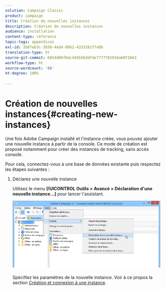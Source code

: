 ```yaml
---
solution: Campaign Classic
product: campaign
title: Création de nouvelles instances
description: Création de nouvelles instances
audience: installation
content-type: reference
topic-tags: appendices
exl-id: 3b87eb3c-3b50-4ed4-80b1-4333261ffe0b
translation-type: ht
source-git-commit: 6854d06f8dc445b56ddfde7777f02916a60f2b63
workflow-type: ht
source-wordcount: '88'
ht-degree: 100%

---
```


# Création de nouvelles instances{#creating-new-instances}

Une fois Adobe Campaign installé et l&#39;instance créée, vous pouvez ajouter une nouvelle instance à partir de la console. Ce mode de création est proposé notamment pour créer des instances de tracking, sans accès console.

Pour cela, connectez-vous à une base de données existante puis respectez les étapes suivantes :

1. Déclarez une nouvelle instance

   Utilisez le menu **[!UICONTROL Outils > Avancé > Déclaration d&#39;une nouvelle instance...]** pour lancer l&#39;assistant.

   ![](assets/s_ncs_install_declare_instance_menu.png)

   Spécifiez les paramètres de la nouvelle instance. Voir à ce propos la section [Création et connexion à une instance](../../installation/using/creating-an-instance-and-logging-on.md).
